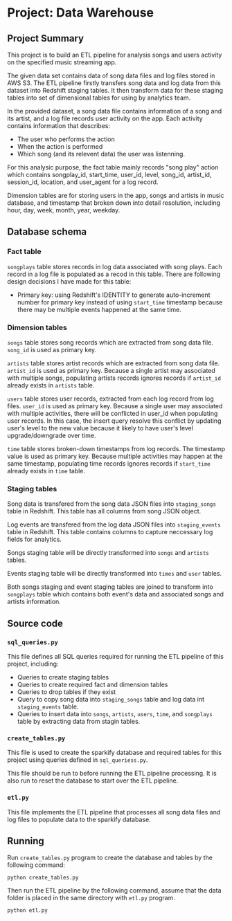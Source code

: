 # Project: Data Warehouse

## Project Summary

This project is to build an ETL pipeline for analysis songs and users
activity on the specified music streaming app.

The given data set contains data of song data files and log files
stored in AWS S3. The ETL pipeline firstly transfers song data and
log data from this dataset into Redshift staging tables. It then
transform data for these staging tables into set of dimensional tables
for using by analytics team.

In the provided dataset, a song data file contains information of a 
song and its artist, and a log file records user activity on the app.
Each activity contains information that describes:

* The user who performs the action
* When the action is performed
* Which song (and its relevent data) the user was listenning.

For this analysic purpose, the fact table mainly records "song play"
action which contains songplay_id, start_time, user_id, level, song_id,
artist_id, session_id, location, and user_agent for a log record.

Dimension tables are for storing users in the app, songs and artists in
music database, and timestamp that broken down into detail resolution,
including hour, day, week, month, year, weekday.

## Database schema

### Fact table

`songplays` table stores records in log data associated with song plays.
Each record in a log file is populated as a recod in this table. There are
following design decisions I have made for this table:

* Primary key: using Redshift's IDENTITY to generate auto-increment
number for primary key instead of using `start_time` timestamp because
there may be multiple events happened at the same time.

### Dimension tables

`songs` table stores song records which are extracted from song data
file. `song_id` is used as primary key.

`artists` table stores artist records which are extracted from song data
file. `artist_id` is used as primary key. Because a single artist may
associated with multiple songs, populating artists records ignores
records if `artist_id` already exists in `artists` table.

`users` table stores user records, extracted from each log record from
log files. `user_id` is used as primary key. Because a single user may
associated with multiple activities, there will be conflicted in user_id
when populating user records. In this case, the insert query resolve
this conflict by updating user's level to the new value because
it likely to have user's level upgrade/downgrade over time.

`time` table stores broken-down timestamps from log records. The
timestamp value is used as primary key. Because multiple activities may
happen at the same timestamp, populating time records ignores
records if `start_time` already exists in `time` table.

### Staging tables

Song data is transfered from the song data JSON files into 
`staging_songs` table in Redshift. This table has all columns from
song JSON object.

Log events are transfered from the log data JSON files into
`staging_events` table in Redshift. This table contains columns to 
capture neccessary log fields for analytics.

Songs staging table will be directly transformed into `songs` and
`artists` tables.

Events staging table will be directly transformed into `times` and
`user` tables.

Both songs staging and event staging tables are joined to transform
into `songplays` table which contains both event's data and associated
songs and artists information.

## Source code

### `sql_queries.py`

This file defines all SQL queries required for running the ETL 
pipeline of this project, including:

* Queries to create staging tables
* Queries to create required fact and dimension tables
* Queries to drop tables if they exist
* Query to copy song data into `staging_songs` table and log data
int `staging_events` table.
* Queries to insert data into `songs`, `artists`, `users`, `time`, and `songplays` table by extracting data from stagin tables.

### `create_tables.py`

This file is used to create the sparkify database and required tables
for this project using queries defined in `sql_queriess.py`.

This file should be run to before running the ETL pipeline processing.
It is also run to reset the database to start over the ETL pipeline.

### `etl.py`

This file implements the ETL pipeline that processes all song data 
files and log files to populate data to the sparkify database.

## Running

Run `create_tables.py` program to create the database and tables by
the following command:

```
python create_tables.py
```

Then run the ETL pipeline by the following command, assume that the
data folder is placed in the same directory with `etl.py` program.

```
python etl.py
```
